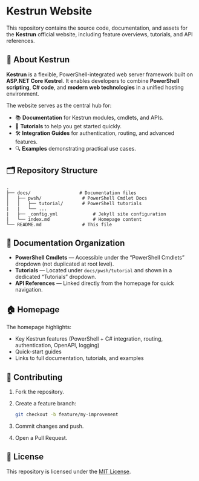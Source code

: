 # Kestrun Website

This repository contains the source code, documentation, and assets for the **Kestrun** official website, including feature overviews, tutorials, and API references.

## 📖 About Kestrun

**Kestrun** is a flexible, PowerShell-integrated web server framework built on **ASP.NET Core Kestrel**.
It enables developers to combine **PowerShell scripting**, **C# code**, and **modern web technologies** in a unified hosting environment.

The website serves as the central hub for:

* 📚 **Documentation** for Kestrun modules, cmdlets, and APIs.
* 🎯 **Tutorials** to help you get started quickly.
* 🛠 **Integration Guides** for authentication, routing, and advanced features.
* 🔍 **Examples** demonstrating practical use cases.

## 🗂 Repository Structure

```text
.
├── docs/                  # Documentation files
│   ├── pwsh/               # PowerShell Cmdlet Docs
│   │   ├── tutorial/       # PowerShell tutorials
|   |   └── ...
|   ├── _config.yml             # Jekyll site configuration
|   └── index.md                # Homepage content
└── README.md               # This file
```

## 📂 Documentation Organization

* **PowerShell Cmdlets** — Accessible under the “PowerShell Cmdlets” dropdown (not duplicated at root level).
* **Tutorials** — Located under `docs/pwsh/tutorial` and shown in a dedicated “Tutorials” dropdown.
* **API References** — Linked directly from the homepage for quick navigation.

## 🏠 Homepage

The homepage highlights:

* Key Kestrun features (PowerShell + C# integration, routing, authentication, OpenAPI, logging)
* Quick-start guides
* Links to full documentation, tutorials, and examples

## 🤝 Contributing

1. Fork the repository.
2. Create a feature branch:

   ```bash
   git checkout -b feature/my-improvement
   ```

3. Commit changes and push.
4. Open a Pull Request.

## 📜 License

This repository is licensed under the [MIT License](LICENSE).
